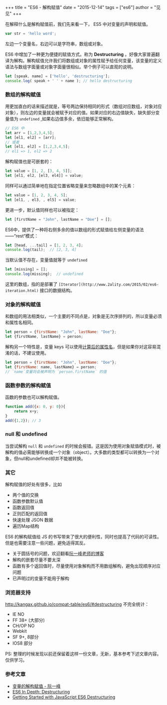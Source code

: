 +++
title = "ES6 - 解构赋值"
date = "2015-12-14"
tags = ["es6"]
author = "见见"
+++

在解释什么是解构赋值前，我们先来看一下， ES5 中对变量的声明和赋值。

```javascript
var str = 'hello word';
```

左边一个变量名，右边可以是字符串，数组或对象。

ES6 中增加了一种更为便捷的赋值方式。称为 **Destructuring** 。好像大家普遍翻译为解构。解构赋值允许我们将数组或对象的属性赋予给任何变量，该变量的定义语法与数组字面量或对象字面量很相似。举个例子可以直观的说明。

```javascript
let [speak, name] = ['hello', 'destructuring'];
console.log( speak + ' ' + name ); // hello destructuring
```

### 数组的解构赋值
用更加直白的话来描述就是，等号两边保持相同的形式（数组对应数组，对象对应对象），则左边的变量就会被赋予对应的值。如果对应的右边值缺失，缺失部分变量值为 `undefined` ,如果右边值多余，依旧能够正常解构。

```javascript
// ES6 中
let arr = [1,2,3,4,5];
let [el1, el2] = [arr];
// 或者
let [el1, el2] = [1,2,3,4,5];
// el1 => 1, el2 => 2
```

解构赋值也是可嵌套的：

```javascript
let value = [1, 2, [3, 4, 5]];
let [el1, el2, [el3, el4]] = value;
```

同样可以通过简单地在指定位置省略变量来忽略数组中的某个元素：

```javascript
let value = [1, 2, 3, 4, 5];
let [el1, , el3, , el5] = value;
```

更进一步，默认值同样也可以被指定：

```javascript
let [firstName = "John", lastName = "Doe"] = [];
```

ES6中，提供了一种将右侧多余的值以数组的形式赋值给左侧变量的语法——“rest“模式：

```javascript
let [head, ...tail] = [1, 2, 3, 4];
console.log(tail);  // [2, 3, 4]
```

当默认值不存在，变量值就等于 `undefined`

```javascript
let [missing] = [];
console.log(missing);  // undefined
```

这里的数组，指的是部署了 `[Iterator](http://www.2ality.com/2015/02/es6-iteration.html)` 接口的数据结构。

### 对象的解构赋值
和数组的用法相类似，一个主要的不同点是，对象是无次序排列的，所以变量必须和属性名相同。

```javascript
let person = {firstName: "John", lastName: "Doe"};
let {firstName, lastName} = person;
```

解构另一个特性是，变量 keys 可以使用[计算后的属性名](https://developer.mozilla.org/en-US/docs/Web/JavaScript/Reference/Operators/Object_initializer#Computed_property_names)，但是如果你对这容易混淆的话，不建议使用。

```javascript
let person = {firstName: "John", lastName: "Doe"};
let {firstName: name, lastName} = person;
// `name`变量将会被声明为 `person.firstName` 的值
```

### 函数参数的解构赋值
函数的参数也可以解构赋值。

```javascript
function add({x: 0, y: 0}){
    return x+y;
}
add({1,2}); // 3
```

### null 和 undefined
当尝试解构 `null` 和 `undefined` 的时候会报错。这是因为使用对象赋值模式时，被解构的值必需能够转换成一个对象（object）。大多数的类型都可以转换为一个对象，但null和undefined却并不能被转换。

### 其它
解构赋值的好处有很多，比如

* 两个值的交换
* 函数参数默认值
* 函数返回值
* 正则匹配的返回值
* 快速处理 JSON 数据
* 遍历Map结构

ES6 的解构赋值给 JS 的书写带来了很大的便利性，同时也提高了代码的可读性。但是也需要注意一些问题，避免适得其反。
* 关于圆括号的问题，欢迎翻看[阮一峰老师的博客](http://es6.ruanyifeng.com/#docs/destructuring#圆括号问题)
* 解构的嵌套尽量不要太深
* 函数有多个返回值时，尽量使用对象解构而不用数组解构，避免出现顺序对应问题
* 已声明过的变量不能用于解构

###  浏览器支持
http://kangax.github.io/compat-table/es6/#destructuring
不完全统计：
* IE NO
* FF 38+ (大部分)
* CH/OP NO
* Webkit
* SF 9+, 8部分
* IOS8 部分


PS: 整理的时候发现以前还保留着这样一份文章，无新，基本参考下述文章内容。仅供学习。

### 参考文章
* [变量的解构赋值 - 阮一峰](http://es6.ruanyifeng.com/#docs/destructuring)
* [ES6 In Depth: Destructuring](https://hacks.mozilla.org/2015/05/es6-in-depth-destructuring/)
* [Getting Started with JavaScript ES6 Destructuring](https://strongloop.com/strongblog/getting-started-with-javascript-es6-destructuring/)